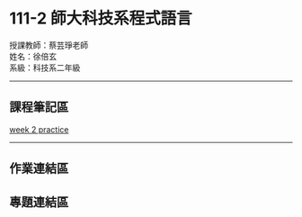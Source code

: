 # 111-2 師大科技系程式語言
授課教師：蔡芸琤老師  
姓名：徐倍玄    
系級：科技系二年級 

-------
課程筆記區 
---
[week 2 practice](https://github.com/xuanhsu/111-2-programming/blob/main/practice%201/practice1_hsu.ipynb) 

---
作業連結區 
---
專題連結區 
---
